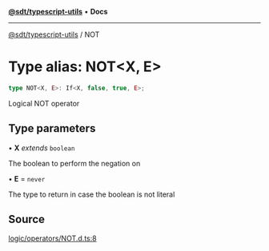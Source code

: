 [**@sdt/typescript-utils**](../README.md) • **Docs**

***

[@sdt/typescript-utils](../globals.md) / NOT

# Type alias: NOT\<X, E\>

```ts
type NOT<X, E>: If<X, false, true, E>;
```

Logical NOT operator

## Type parameters

• **X** *extends* `boolean`

The boolean to perform the negation on

• **E** = `never`

The type to return in case the boolean is not literal

## Source

[logic/operators/NOT.d.ts:8](https://github.com/sylvaindethier/typescript-utils/blob/254cb70e64a181b28a83233c8f5f88b54fc4d037/types/logic/operators/NOT.d.ts#L8)
